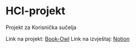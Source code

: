 # HCI-projekt
Projekt za Korisnička sučelja


Link na projekt: [Book-Owl](https://book-owl.vercel.app)
Link na izvještaj: [Notion](https://checker-question-c19.notion.site/Book-Owl-01a4603b529b49e38184071e77910e56)
